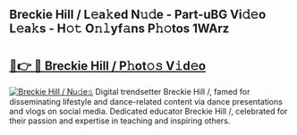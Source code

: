 ## Breckie Hill / L𝚎a𝚔ed N𝚞𝚍e - Part-uBG Vi𝚍𝚎o L𝚎a𝚔s - H𝚘𝚝 O𝚗𝚕yf𝚊ns P𝚑𝚘tos 1WArz

# <h2><a href="http://kff35l.oniu.top/?m=Breckie+Hill+%2f">🔗👉 🔴 Breckie Hill / P𝚑ot𝚘𝚜 V𝚒d𝚎o</a></h2>

[![Breckie Hill / Nu𝚍e𝚜](https://i.imgur.com/0qMVB7G.gif)](http://kff35l.oniu.top/?m=Breckie+Hill+%2f)
Digital trendsetter Breckie Hill /, famed for disseminating lifestyle and dance-related content via dance presentations and vlogs on social media. Dedicated educator Breckie Hill /, celebrated for their passion and expertise in teaching and inspiring others.  
